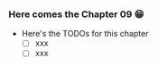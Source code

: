 
### Here comes the Chapter 09 😁
- Here's the TODOs for this chapter
    - [ ] xxx
    - [ ] xxx
    
### 